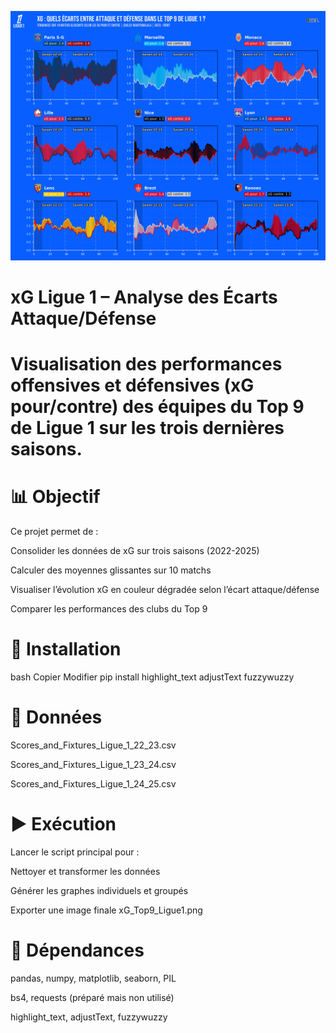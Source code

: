 ![Graphique xG](xG_Top9_Ligue1.png)

# xG Ligue 1 – Analyse des Écarts Attaque/Défense
# Visualisation des performances offensives et défensives (xG pour/contre) des équipes du Top 9 de Ligue 1 sur les trois dernières saisons.

# 📊 Objectif
Ce projet permet de :

Consolider les données de xG sur trois saisons (2022-2025)

Calculer des moyennes glissantes sur 10 matchs

Visualiser l’évolution xG en couleur dégradée selon l’écart attaque/défense

Comparer les performances des clubs du Top 9

# 🔧 Installation
bash
Copier
Modifier
pip install highlight_text adjustText fuzzywuzzy

# 📁 Données
Scores_and_Fixtures_Ligue_1_22_23.csv

Scores_and_Fixtures_Ligue_1_23_24.csv

Scores_and_Fixtures_Ligue_1_24_25.csv


# ▶️ Exécution
Lancer le script principal pour :

Nettoyer et transformer les données

Générer les graphes individuels et groupés

Exporter une image finale xG_Top9_Ligue1.png

# 📌 Dépendances
pandas, numpy, matplotlib, seaborn, PIL

bs4, requests (préparé mais non utilisé)

highlight_text, adjustText, fuzzywuzzy
